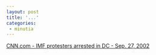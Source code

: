 ```yaml
---
layout: post
title: '...'
categories:
 - minutia
---
```


<a href="http://www.cnn.com/2002/US/South/09/27/imf.protests/index.html">CNN.com - IMF protesters arrested in DC - Sep. 27, 2002</a>

